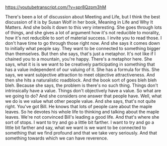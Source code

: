https://youtubetranscript.com/?v=spr8Qzpm3hM

 There's been a lot of discussion about Meeting and Life, but I think the best discussion of it is by Susan Wolf in her book, Meaning in Life and Why It Matters. And she boils it down to this very interesting. She goes through lots of things, and she gives a lot of argument how it's not reducible to morality, how it's not reducible to sort of material success. I invite you to read those. I don't have time to go through those right now. And she says it comes down to initially what people say. They want to be connected to something bigger than themselves. But then she says, that's just a metaphor. It's not like if I chained you to a mountain, you're happy. There's a metaphor here. She says, what it is is we want to be creatively participating in something that has a value independent of our valuing of it. She has a formula for this. She says, we want subjective attraction to meet objective attractiveness. And then she hits a naturalistic roadblock. And the book sort of goes bleh bleh bleh. Because she says, the problem is there's no such thing. Things don't intrinsically have a value. Things don't objectively have a value. So what are we going to do? And she considers one answer that people have. Well, what we do is we value what other people value. And she says, that's not quite right. You've got Bill. He knows that lots of people care about the maple leaves. So he devotes his whole life to thinking and talking about the maple leaves. We're not convinced Bill's leading a good life. And that's where she sort of stops. I want to try and go a little bit farther. I want to try and go a little bit farther and say, what we want is we want to be connected to something that we find profound and that we take very seriously. And that something towards which we can have reverence.